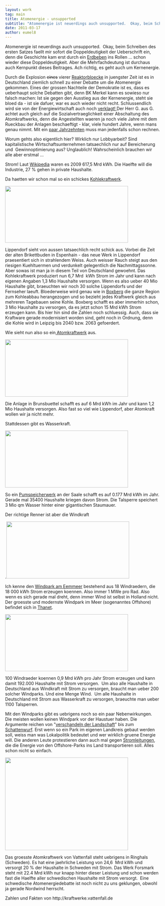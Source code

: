 ```yaml
---
layout: work
tag: main
title: Atomenergie - unsupported
subtitle: "Atomenergie ist neuerdings auch unsupported.  Okay, beim Schreiben des ersten Satzes faellt mir sofort die Doppeldeutigkeit der Ueberschrift ein, denn die Geschichte kam erst durch ein Erdbeben ins Rollen ... schon wieder diese Doppeldeutigkeit. Aber&hellip;"
date: 2011-03-17
author: eumel8
---
```


<p>Atomenergie ist neuerdings auch unsupported.  Okay, beim Schreiben des ersten Satzes faellt mir sofort die Doppeldeutigkeit der Ueberschrift ein, denn die Geschichte kam erst durch ein <a href="http://de.wikipedia.org/wiki/T%C5%8Dhoku-Erdbeben_2011" target="_blank">Erdbeben</a> ins Rollen ... schon wieder diese Doppeldeutigkeit. Aber die Mehrfachdeutung ist durchaus auch Kernpunkt dieses Beitrages. Ach richtig, es geht auch um Kernenergie.</p>
<p>Durch die Explosion <span style="text-decoration: line-through;">eines</span> vierer <a href="http://de.wikipedia.org/wiki/Kernkraftwerk_Fukushima_I" target="_blank">Reaktorbloecke</a> in juengster Zeit ist es in Deutschland ziemlich schnell zu einer Debatte um die Atomenergie gekommen. Eines der grossen Nachteile der Demokratie ist es, dass es ueberhaupt solche Debatten gibt, denn BK Merkel kann es sowieso nur falsch machen: Ist sie gegen den Ausstieg aus der Kernenergie, steht sie bloed da - ist sie dafuer, war es auch wieder nicht recht. Schlussendlich wird sie von der Energiewirtschaft auch noch <a href="http://www.stern.de/politik/deutschland/akw-moratorium-atomkonzerne-pruefen-klage-gegen-abschaltungen-1664611.html" target="_blank">verklagt! </a>Der Herr G. aus G. achtet auch gleich auf die Sozialvertraeglichkeit einer Abschaltung des Atomkraftwerks, denn die Angestellten waeren ja noch viele Jahre mit dem Rueckbau der Anlagen beschaeftigt - klar, viele hundert Jahre, wenn mans genau nimmt. Mit ein <a href="http://www.br-online.de/wissen/umwelt/atomkraftwerk-akw-kernkraft-ID1300272557305.xml" target="_blank">paar Jahrzehnten</a> muss man jedenfalls schon rechnen.</p>
<p>Worum gehts also eigentlich hier? Wirklich nur Lobbyarbeit? Sind kapitalistische Wirtschaftsunternehmen tatsaechlich nur auf Bereicherung und  Gewinnoptimierung aus? Unglaublich! Wahrscheinlich brauchen wir alle aber erstmal ...</p>
<p>Strom! Laut <a href="http://de.wikipedia.org/wiki/Strombedarf#Deutschland" target="_blank">Wikipedia</a> waren es 2009 617,5 Mrd kWh. Die Haelfte will die Industrie, 27 % gehen in private Haushalte.</p>
<p>Da haetten wir schon mal so ein schickes <a href="http://kraftwerke.vattenfall.de/powerplant/lippendorf" target="_blank">Kohlekraftwerk</a>.</p>
<p><img src="http://kraftwerke.vattenfall.de/sites/default/files/imagecache/large/sites/default/files/Lippendorf_CHP.jpg" alt="" width="400" height="184" /></p>
<p>Lippendorf sieht von aussen tatsaechlich recht schick aus. Vorbei die Zeit der alten Brikettbuden in Espenhain - das neue Werk in Lippendorf praesentiert sich in strahlendem Weiss. Auch weisser Rauch steigt aus den riesigen Kuehltuermen und verdunkelt gelegentlich die Nachmittagssonne. Aber sowas ist man ja in diesem Teil von Deutschland gewoehnt. Das Kohlekraftwerk produziert nun 6,7 Mrd  kWh Strom im Jahr und kann nach eigenen Angaben 1,3 Mio Haushalte versorgen. Wenn es also ueber 40 Mio Haushalte gibt, braeuchten wir noch 30 solche Lippendorfs und der Fernseher laeuft. Bloederweise wird genau wie in <a href="http://kraftwerke.vattenfall.de/powerplant/boxberg" target="_blank">Boxberg</a> die ganze Region zum Kohleabbau herangezogen und so bezieht jedes Kraftwerk gleich aus mehreren Tagebauen seine Kohle. Boxberg schafft es aber immerhin schon, 3 Mio Haushalte zu versorgen, da es jetzt schon 15 Mrd kWh Strom erzeugen kann. Bis hier hin sind die Zahlen noch schluessig. Auch, dass sie Kraftware gerade modernisiert worden sind, geht noch in Ordnung, denn die Kohle wird in Leipzig bis 2040 bzw. 2063 gefoerdert.</p>
<p>Wie sieht nun also so ein<a href="http://kraftwerke.vattenfall.de/powerplant/brunsbuettel" target="_blank"> Atomkraftwerk</a> aus.</p>
<p><img src="http://kraftwerke.vattenfall.de/sites/default/files/imagecache/large/sites/default/files/BrunsbAttel_nuclear_power_plant.jpg" alt="" width="400" height="186" /></p>
<p>Die Anlage in Brunsbuettel schafft es auf 6 Mrd kWh im Jahr und kann 1,2  Mio Haushalte versorgen. Also fast so viel wie Lippendorf, aber Atomkraft wollen wir ja nicht mehr.</p>
<p>Stattdessen gibt es Wasserkraft.</p>
<p><img src="http://kraftwerke.vattenfall.de/sites/default/files/imagecache/large/sites/default/files/Hohenwarte_II_22.jpg" alt="" width="400" height="185" /></p>
<p>So ein <a href="http://kraftwerke.vattenfall.de/powerplant/hohenwarte-ii" target="_blank">Pumspeicherwerk</a> an der Saale schafft es auf 0.177 Mrd kWh im Jahr. Gerade mal 35400 Haushalte kriegen davon Strom. Die Talsperre speichert 3 Mio qm Wasser hinter einer gigantischen Staumauer.</p>
<p>Der richtige Renner ist aber die Windkraft</p>
<p>.<img src="http://kraftwerke.vattenfall.de/sites/default/files/imagecache/large/sites/default/files/Eemmeerdijk_2.jpg" alt="" width="400" height="185" /></p>
<p>Ich kenne den <a href="http://kraftwerke.vattenfall.de/powerplant/eemmeerdijk" target="_blank">Windpark am Eemmeer</a> bestehend aus 18 Windraedern, die 18 000 kWh Strom erzeugen koennen. Also immer 1 MWe pro Rad. Also wenn es sich gerade mal dreht, denn immer Wind ist selbst in Holland nicht. Der groesste und modernste Windpark im Meer (sogenanntes Offshore) befindet sich in <a href="http://kraftwerke.vattenfall.de/powerplant/thanet" target="_blank">Thanet</a>.</p>
<p><img src="http://kraftwerke.vattenfall.de/sites/default/files/imagecache/large/sites/default/files/Thanet.jpg" alt="" width="400" height="185" /></p>
<p>100 Windraeder koennen 0,9 Mrd kWh pro Jahr Strom erzeugen und kann damit 192.000 Haushalte mit Strom versorgen.  Um also alle Haushalte in Deutschland aus Windkraft mit Strom zu versorgen, braucht man ueber 200 solcher Windparks. Und eine Menge Wind.  Um alle Haushalte in Deutschland mit Strom aus Wasserkraft zu versorgen, braeuchte man ueber 1100 Talsperren.</p>
<p>Mit den Windparks gibt es uebrigens noch so ein paar Nebenwirkungen. Die meisten wollen keinen Windpark vor der Haustuer haben. Die Argumente reichen von "<a href="http://www.naturpark-statt-windpark.de/" target="_blank">verschandeln der Landschaft</a>" bis zum <a href="http://de.wikipedia.org/wiki/Schattenwurf_von_Windenergieanlagen" target="_blank">Schattenwurf</a>. Erst wenn so ein Park im eigenen Landkreis gebaut werden soll, weiss man was Lokalpolitik bedeutet und wer wirklich gruene Energie will. Die anderen Leute protestieren dann auch mal gegen <a href="http://www.paz-online.de/Peiner-Land/Lokalnachrichten/Lahstedt/Flammender-Protest-gegen-Stromleitung" target="_blank">Stromleitungen</a>, die die Energie von den Offshore-Parks ins Land transportieren soll. Alles schon nicht so einfach.</p>
<p><img src="http://www.forum-netzintegration.de/uploads/pics/Krefeld6_DUH_Schrader_02052009.JPG" alt="" width="400" height="301" /></p>
<p>Das groesste Atomkraftwerk von Vattenfall steht uebrigens in Ringhals (Schweden). Es hat eine jaehrliche Leistung von 24,6  Mrd kWh und versorgt 20 % der Haushalte in Schweden mit Strom. Das Werk Forsmark steht mit 22.4 Mrd kWh nur knapp hinter dieser Leistung und schon werden fast die Haelfte aller schwedischen Haushalte mit Strom versorgt.  Eine schwedische Atomenergiedebatte ist noch nicht zu uns geklungen, obwohl ja gerade Nordwind herrscht.</p>
<p>Zahlen und Fakten von http://kraftwerke.vattenfall.de</p>
